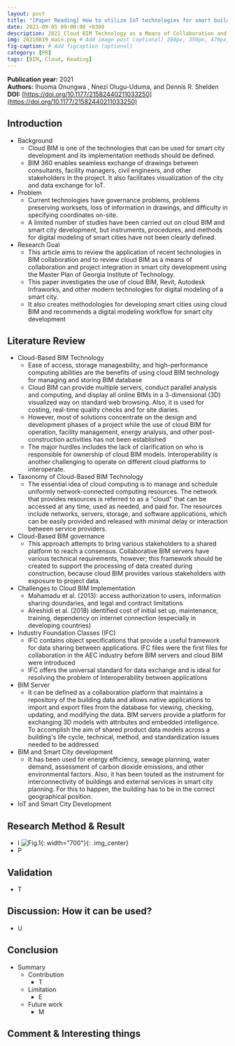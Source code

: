 ```yaml
---
layout: post
title: "[Paper Reading] How to utilize IoT technologies for smart building research and applications?"
date: 2021-09-05 09:00:00 +0300
description: 2021_Cloud BIM Technology as a Means of Collaboration and Project Integration in Smart Cities # Add post description (optional)
img: 20210819_main.png # Add image post (optional) 280px, 350px, 470px, 700px, 940px
fig-caption: # Add figcaption (optional)
category: [PR]
tags: [BIM, Cloud, Reading]
---
```


**Publication year:** 2021 <br>
**Authors:** Ihuoma Onungwa , Nnezi Olugu-Uduma, and Dennis R. Shelden <br>
**DOI:** [https://doi.org/10.1177/21582440211033250](https://doi.org/10.1177/21582440211033250)

## Introduction
- Background
  - Cloud BIM is one of the technologies that can be used for smart city development and its implementation methods should be defined.
  - BIM 360 enables seamless exchange of drawings between consultants, facility managers, civil engineers, and other stakeholders in the project. It also facilitates visualization of the city and data exchange for IoT.
- Problem
    - Current technologies have governance problems, problems preserving worksets, loss of information in drawings, and difficulty in specifying coordinates on-site.
    - A limited number of studies have been carried out on cloud BIM and smart city development, but instruments, procedures, and methods for digital modeling of smart cities have not been clearly defined.
- Research Goal
    - This article aims to review the application of recent technologies in BIM collaboration and to review cloud BIM as a means of collaboration and project integration in smart city development using the Master Plan of Georgia Institute of Technology.
    - This paper investigates the use of cloud BIM, Revit, Autodesk Infraworks, and other modern technologies for digital modeling of a smart city.
    - It also creates methodologies for developing smart cities using cloud BIM and recommends a digital modeling workflow for smart city development

## Literature Review
- Cloud-Based BIM Technology
  - Ease of access, storage manageability, and high-performance computing abilities are the benefits of using cloud BIM technology for managing and storing BIM database
  - Cloud BIM can provide multiple servers, conduct parallel analysis and computing, and display all online BIMs in a 3-dimensional (3D) visualized way on standard web browsing. Also, it is used for costing, real-time quality checks and for site diaries.
  - However, most of solutions concentrate on the design and development phases of a project while the use of cloud BIM for operation, facility management, energy analysis, and other post-construction activities has not been established
  - The major hurdles includes the lack of clarification on who is responsible for ownership of cloud BIM models. Interoperability is another challenging to operate on different cloud platforms to interoperate.
- Taxonomy of Cloud-Based BIM Technology
  - The essential idea of cloud computing is to manage and schedule uniformly network-connected computing resources. The network that provides resources is referred to as a "cloud" that can be accessed at any time, used as needed, and paid for. The resources include networks, servers, storage, and software applications, which can be easily provided and released with minimal delay or interaction between service providers.
- Cloud-Based BIM governance
  - This approach attempts to bring various stakeholders to a shared platform to reach a consensus. Collaborative BIM servers have various technical requirements, however; this framework should be created to support the processing of data created during construction, because cloud BIM provides various stakeholders with exposure to project data.
- Challenges to Cloud BIM Implementation
  - Mahamadu et al. (2013): access authorization to users, information sharing doundaries, and legal and contract limitations
  - Alreshidi et al. (2018) identified cost of initial set up, maintenance, training, dependency on internet connection (especially in developing countries)
- Industry Foundation Classes (IFC)
  - IFC contains object specifications that provide a useful framework for data sharing between applications. IFC files were the first files for collaboration in the AEC industry before BIM servers and cloud BIM were introduced
  - IFC offers the universal standard for data exchange and is ideal for resolving the problem of Interoperability between applications
- BIM Server
  - It can be defined as a collaboration platform that maintains a repository of the building data and allows native applications to import and export files from the database for viewing, checking, updating, and modifying the data. BIM servers provide a platform for exchanging 3D models with attributes and embedded intelligence. To accomplish the aim of shared product data models across a building's life cycle, technical, method, and standardization issues needed to be addressed
- BIM and Smart City development
  - It has been used for energy efficiency, sewage planning, water demand, assessment of carbon dioxide emissions, and other environmental factors. Also, it has been touted as the instrument for interconnectivity of buildings and external services in smart city planning. For this to happen, the building has to be in the correct geographical position.
- IoT and Smart City Development

## Research Method & Result
  - I
![Fig.1]({{site.baseurl}}/assets/img/20210819/fig1.png){: width="700"}{: .img_center}
  - P

## Validation
  - T

## Discussion: How it can be used?
  - U

## Conclusion
  - Summary
	- Contribution
		- T
	- Limitation
		- E
	- Future work
		- M

## Comment & Interesting things
